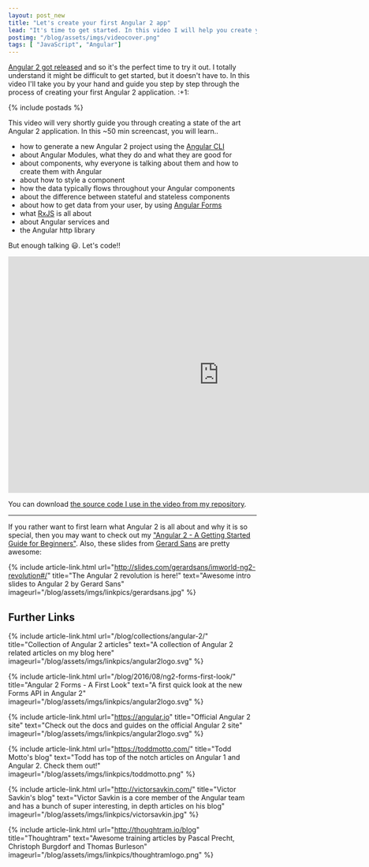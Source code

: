 ```yaml
---
layout: post_new
title: "Let's create your first Angular 2 app"
lead: "It's time to get started. In this video I will help you create your first Angular 2 app"
postimg: "/blog/assets/imgs/videocover.png"
tags: [ "JavaScript", "Angular"]
---
```


<div class="article-intro">
  <a href="/blog/2016/09/ng2-released/" target="_blank">Angular 2 got released</a> and so it's the perfect time to try it out. I totally understand it might be difficult to get started, but it doesn't have to. In this video I'll take you by your hand and guide you step by step through the process of creating your first Angular 2 application. :+1:
</div>

{% include postads %}

This video will very shortly guide you through creating a state of the art Angular 2 application. In this ~50 min screencast, you will learn..

- how to generate a new Angular 2 project using the [Angular CLI](https://cli.angular.io)
- about Angular Modules, what they do and what they are good for
- about components, why everyone is talking about them and how to create them with Angular
- about how to style a component
- how the data typically flows throughout your Angular components
- about the difference between stateful and stateless components
- about how to get data from your user, by using [Angular Forms](/blog/2016/08/ng2-forms-first-look/)
- what [RxJS](/blog/2016/06/rxjs-1st-steps-subject/) is all about
- about Angular services and
- the Angular http library

But enough talking :smiley:. Let's code!!

<iframe width="853" height="480" src="https://www.youtube.com/embed/fXHyqSIIF9Q" frameborder="0" allowfullscreen="allowfullscreen"> </iframe>

You can download [the source code I use in the video from my repository](https://github.com/juristr/video-your-first-ng2-app).

---
If you rather want to first learn what Angular 2 is all about and why it is so special, then you may want to check out my ["Angular 2 - A Getting Started Guide for Beginners"](/blog/2016/06/ng2-getting-started-for-beginners/). Also, these slides from [Gerard Sans](https://twitter.com/gerardsans) are pretty awesome:

{%
  include article-link.html
  url="http://slides.com/gerardsans/imworld-ng2-revolution#/"
  title="The Angular 2 revolution is here!"
  text="Awesome intro slides to Angular 2 by Gerard Sans"
  imageurl="/blog/assets/imgs/linkpics/gerardsans.jpg"
%}


## Further Links

{% include article-link.html
    url="/blog/collections/angular-2/"
    title="Collection of Angular 2 articles"
    text="A collection of Angular 2 related articles on my blog here"
    imageurl="/blog/assets/imgs/linkpics/angular2logo.svg"
%}

{% include article-link.html
    url="/blog/2016/08/ng2-forms-first-look/"
    title="Angular 2 Forms - A First Look"
    text="A first quick look at the new Forms API in Angular 2"
    imageurl="/blog/assets/imgs/linkpics/angular2logo.svg"
%}

{% include article-link.html
    url="https://angular.io"
    title="Official Angular 2 site"
    text="Check out the docs and guides on the official Angular 2 site"
    imageurl="/blog/assets/imgs/linkpics/angular2logo.svg"
%}

{% include article-link.html
    url="https://toddmotto.com/"
    title="Todd Motto's blog"
    text="Todd has top of the notch articles on Angular 1 and Angular 2. Check them out!"
    imageurl="/blog/assets/imgs/linkpics/toddmotto.png"
%}

{% include article-link.html
    url="http://victorsavkin.com/"
    title="Victor Savkin's blog"
    text="Victor Savkin is a core member of the Angular team and has a bunch of super interesting, in depth articles on his blog"
    imageurl="/blog/assets/imgs/linkpics/victorsavkin.jpg"
%}

{% include article-link.html
    url="http://thoughtram.io/blog"
    title="Thoughtram"
    text="Awesome training articles by Pascal Precht, Christoph Burgdorf and Thomas Burleson"
    imageurl="/blog/assets/imgs/linkpics/thoughtramlogo.png"
%}
